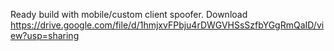 Ready build with mobile/custom client spoofer. 
Download https://drive.google.com/file/d/1hmjxvFPbju4rDWGVHSsSzfbYGgRmQaID/view?usp=sharing
